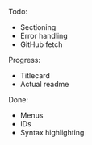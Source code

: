 Todo:

- Sectioning
- Error handling
- GitHub fetch

Progress:

- Titlecard
- Actual readme

Done:

- Menus
- IDs
- Syntax highlighting

